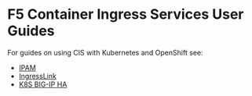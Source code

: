F5 Container Ingress Services User Guides
========================================================

For guides on using CIS with Kubernetes and OpenShift see:

* [IPAM](https://github.com/mdditt2000/k8s-bigip-ctlr/blob/main/user_guides/ipam/README.md)
* [IngressLink](https://github.com/mdditt2000/k8s-bigip-ctlr/tree/main/user_guides/ingresslink)
* [K8S BIG-IP HA](https://github.com/mdditt2000/k8s-bigip-ctlr/blob/main/user_guides/k8s-ha/README.md)